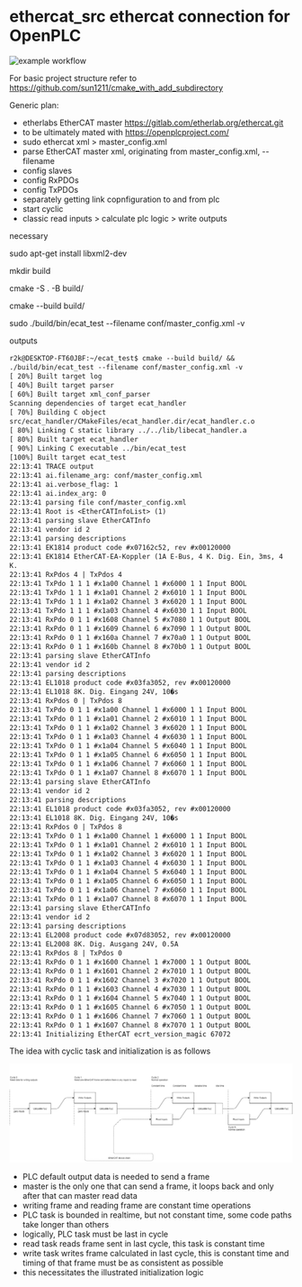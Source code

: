 ﻿# ethercat_src ethercat connection for OpenPLC

![example workflow](https://github.com/r2k-in-the-vortex/ethercat_src/actions/workflows/c-cpp.yml/badge.svg)

For basic project structure refer to https://github.com/sun1211/cmake_with_add_subdirectory

Generic plan:

 - etherlabs EtherCAT master https://gitlab.com/etherlab.org/ethercat.git
 - to be ultimately mated with https://openplcproject.com/
 - sudo ethercat xml > master_config.xml
 - parse EtherCAT master xml, originating from master_config.xml, --filename
 - config slaves
 - config RxPDOs
 - config TxPDOs
 - separately getting link copnfiguration to and from plc
 - start cyclic
 - classic read inputs > calculate plc logic > write outputs

necessary
 
 sudo apt-get install libxml2-dev

 mkdir build

 cmake -S . -B build/

 cmake --build build/

 sudo ./build/bin/ecat_test --filename conf/master_config.xml -v

 outputs
```
r2k@DESKTOP-FT60JBF:~/ecat_test$ cmake --build build/ && ./build/bin/ecat_test --filename conf/master_config.xml -v
[ 20%] Built target log
[ 40%] Built target parser
[ 60%] Built target xml_conf_parser
Scanning dependencies of target ecat_handler
[ 70%] Building C object src/ecat_handler/CMakeFiles/ecat_handler.dir/ecat_handler.c.o
[ 80%] Linking C static library ../../lib/libecat_handler.a
[ 80%] Built target ecat_handler
[ 90%] Linking C executable ../bin/ecat_test
[100%] Built target ecat_test
22:13:41 TRACE output
22:13:41 ai.filename_arg: conf/master_config.xml
22:13:41 ai.verbose_flag: 1
22:13:41 ai.index_arg: 0
22:13:41 parsing file conf/master_config.xml
22:13:41 Root is <EtherCATInfoList> (1)
22:13:41 parsing slave EtherCATInfo
22:13:41 vendor id 2
22:13:41 parsing descriptions
22:13:41 EK1814 product code #x07162c52, rev #x00120000
22:13:41 EK1814 EtherCAT-EA-Koppler (1A E-Bus, 4 K. Dig. Ein, 3ms, 4 K.
22:13:41 RxPdos 4 | TxPdos 4
22:13:41 TxPdo 1 1 1 #x1a00 Channel 1 #x6000 1 1 Input BOOL
22:13:41 TxPdo 1 1 1 #x1a01 Channel 2 #x6010 1 1 Input BOOL
22:13:41 TxPdo 1 1 1 #x1a02 Channel 3 #x6020 1 1 Input BOOL
22:13:41 TxPdo 1 1 1 #x1a03 Channel 4 #x6030 1 1 Input BOOL
22:13:41 RxPdo 0 1 1 #x1608 Channel 5 #x7080 1 1 Output BOOL
22:13:41 RxPdo 0 1 1 #x1609 Channel 6 #x7090 1 1 Output BOOL
22:13:41 RxPdo 0 1 1 #x160a Channel 7 #x70a0 1 1 Output BOOL
22:13:41 RxPdo 0 1 1 #x160b Channel 8 #x70b0 1 1 Output BOOL
22:13:41 parsing slave EtherCATInfo
22:13:41 vendor id 2
22:13:41 parsing descriptions
22:13:41 EL1018 product code #x03fa3052, rev #x00120000
22:13:41 EL1018 8K. Dig. Eingang 24V, 10�s
22:13:41 RxPdos 0 | TxPdos 8
22:13:41 TxPdo 0 1 1 #x1a00 Channel 1 #x6000 1 1 Input BOOL
22:13:41 TxPdo 0 1 1 #x1a01 Channel 2 #x6010 1 1 Input BOOL
22:13:41 TxPdo 0 1 1 #x1a02 Channel 3 #x6020 1 1 Input BOOL
22:13:41 TxPdo 0 1 1 #x1a03 Channel 4 #x6030 1 1 Input BOOL
22:13:41 TxPdo 0 1 1 #x1a04 Channel 5 #x6040 1 1 Input BOOL
22:13:41 TxPdo 0 1 1 #x1a05 Channel 6 #x6050 1 1 Input BOOL
22:13:41 TxPdo 0 1 1 #x1a06 Channel 7 #x6060 1 1 Input BOOL
22:13:41 TxPdo 0 1 1 #x1a07 Channel 8 #x6070 1 1 Input BOOL
22:13:41 parsing slave EtherCATInfo
22:13:41 vendor id 2
22:13:41 parsing descriptions
22:13:41 EL1018 product code #x03fa3052, rev #x00120000
22:13:41 EL1018 8K. Dig. Eingang 24V, 10�s
22:13:41 RxPdos 0 | TxPdos 8
22:13:41 TxPdo 0 1 1 #x1a00 Channel 1 #x6000 1 1 Input BOOL
22:13:41 TxPdo 0 1 1 #x1a01 Channel 2 #x6010 1 1 Input BOOL
22:13:41 TxPdo 0 1 1 #x1a02 Channel 3 #x6020 1 1 Input BOOL
22:13:41 TxPdo 0 1 1 #x1a03 Channel 4 #x6030 1 1 Input BOOL
22:13:41 TxPdo 0 1 1 #x1a04 Channel 5 #x6040 1 1 Input BOOL
22:13:41 TxPdo 0 1 1 #x1a05 Channel 6 #x6050 1 1 Input BOOL
22:13:41 TxPdo 0 1 1 #x1a06 Channel 7 #x6060 1 1 Input BOOL
22:13:41 TxPdo 0 1 1 #x1a07 Channel 8 #x6070 1 1 Input BOOL
22:13:41 parsing slave EtherCATInfo
22:13:41 vendor id 2
22:13:41 parsing descriptions
22:13:41 EL2008 product code #x07d83052, rev #x00120000
22:13:41 EL2008 8K. Dig. Ausgang 24V, 0.5A
22:13:41 RxPdos 8 | TxPdos 0
22:13:41 RxPdo 0 1 1 #x1600 Channel 1 #x7000 1 1 Output BOOL
22:13:41 RxPdo 0 1 1 #x1601 Channel 2 #x7010 1 1 Output BOOL
22:13:41 RxPdo 0 1 1 #x1602 Channel 3 #x7020 1 1 Output BOOL
22:13:41 RxPdo 0 1 1 #x1603 Channel 4 #x7030 1 1 Output BOOL
22:13:41 RxPdo 0 1 1 #x1604 Channel 5 #x7040 1 1 Output BOOL
22:13:41 RxPdo 0 1 1 #x1605 Channel 6 #x7050 1 1 Output BOOL
22:13:41 RxPdo 0 1 1 #x1606 Channel 7 #x7060 1 1 Output BOOL
22:13:41 RxPdo 0 1 1 #x1607 Channel 8 #x7070 1 1 Output BOOL
22:13:41 Initializing EtherCAT ecrt_version_magic 67072
```


The idea with cyclic task and initialization is as follows

![cycle logic](https://github.com/r2k-in-the-vortex/ecat_test/blob/main/documentation/timing.png?raw=true)

   - PLC default output data is needed to send a frame
   - master is the only one that can send a frame, it loops back and only after that can master read data
   - writing frame and reading frame are constant time operations
   - PLC task is bounded in realtime, but not constant time, some code paths take longer than others
   - logically, PLC task must be last in cycle
   - read task reads frame sent in last cycle, this task is constant time
   - write task writes frame calculated in last cycle, this is constant time and timing of that frame must be as consistent as possible
   - this necessitates the illustrated initialization logic


